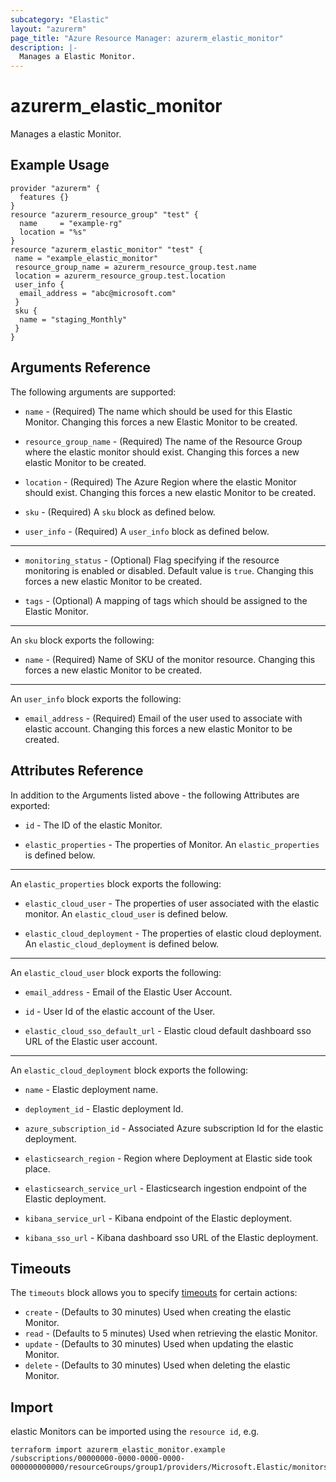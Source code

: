 ```yaml
---
subcategory: "Elastic"
layout: "azurerm"
page_title: "Azure Resource Manager: azurerm_elastic_monitor"
description: |-
  Manages a Elastic Monitor.
---
```


# azurerm_elastic_monitor

Manages a elastic Monitor.

## Example Usage

```hcl
provider "azurerm" {
  features {}
}
resource "azurerm_resource_group" "test" {
  name     = "example-rg"
  location = "%s"
}
resource "azurerm_elastic_monitor" "test" {
 name = "example_elastic_monitor"
 resource_group_name = azurerm_resource_group.test.name
 location = azurerm_resource_group.test.location
 user_info {
  email_address = "abc@microsoft.com"
 }
 sku {
  name = "staging_Monthly"
 }
}
```

## Arguments Reference

The following arguments are supported:

* `name` - (Required) The name which should be used for this Elastic Monitor. Changing this forces a new Elastic Monitor to be created.

* `resource_group_name` - (Required) The name of the Resource Group where the elastic monitor should exist. Changing this forces a new elastic Monitor to be created.

* `location` - (Required) The Azure Region where the elastic Monitor should exist. Changing this forces a new elastic Monitor to be created.

* `sku` - (Required) A `sku` block as defined below.

* `user_info` - (Required) A `user_info` block as defined below.

---

* `monitoring_status` - (Optional) Flag specifying if the resource monitoring is enabled or disabled. Default value is `true`. Changing this forces a new elastic Monitor to be created.

* `tags` - (Optional) A mapping of tags which should be assigned to the Elastic Monitor.

---

An `sku` block exports the following:

* `name` - (Required) Name of SKU of the monitor resource. Changing this forces a new elastic Monitor to be created.

---

An `user_info` block exports the following:

* `email_address` - (Required) Email of the user used to associate with elastic account. Changing this forces a new elastic Monitor to be created.

## Attributes Reference

In addition to the Arguments listed above - the following Attributes are exported:

* `id` - The ID of the elastic Monitor.

* `elastic_properties` - The properties of Monitor. An `elastic_properties` is defined below.

---

An `elastic_properties` block exports the following:

* `elastic_cloud_user` - The properties of user associated with the elastic monitor. An `elastic_cloud_user` is defined below.

* `elastic_cloud_deployment` - The properties of elastic cloud deployment. An `elastic_cloud_deployment` is defined below.

---

An `elastic_cloud_user` block exports the following:

* `email_address` - Email of the Elastic User Account.

* `id` - User Id of the elastic account of the User.

* `elastic_cloud_sso_default_url` - Elastic cloud default dashboard sso URL of the Elastic user account.

---

An `elastic_cloud_deployment` block exports the following:

* `name` - Elastic deployment name.

* `deployment_id` - Elastic deployment Id.

* `azure_subscription_id` - Associated Azure subscription Id for the elastic deployment.

* `elasticsearch_region` - Region where Deployment at Elastic side took place.

* `elasticsearch_service_url` - Elasticsearch ingestion endpoint of the Elastic deployment.

* `kibana_service_url` - Kibana endpoint of the Elastic deployment.

* `kibana_sso_url` - Kibana dashboard sso URL of the Elastic deployment.

## Timeouts

The `timeouts` block allows you to specify [timeouts](https://www.terraform.io/docs/configuration/resources.html#timeouts) for certain actions:

* `create` - (Defaults to 30 minutes) Used when creating the elastic Monitor.
* `read` - (Defaults to 5 minutes) Used when retrieving the elastic Monitor.
* `update` - (Defaults to 30 minutes) Used when updating the elastic Monitor.
* `delete` - (Defaults to 30 minutes) Used when deleting the elastic Monitor.

## Import

elastic Monitors can be imported using the `resource id`, e.g.

```shell
terraform import azurerm_elastic_monitor.example /subscriptions/00000000-0000-0000-0000-000000000000/resourceGroups/group1/providers/Microsoft.Elastic/monitors/monitor1
```
